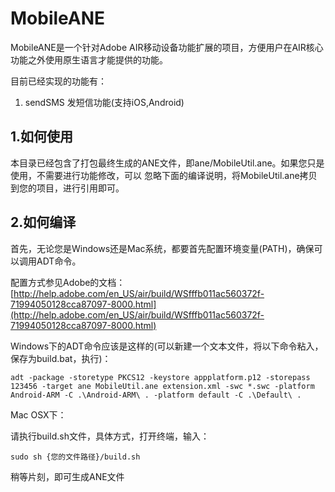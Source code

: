 MobileANE
=========

MobileANE是一个针对Adobe AIR移动设备功能扩展的项目，方便用户在AIR核心功能之外使用原生语言才能提供的功能。

目前已经实现的功能有：

1. sendSMS 发短信功能(支持iOS,Android)

1.如何使用
-------------------------------------

本目录已经包含了打包最终生成的ANE文件，即ane/MobileUtil.ane。如果您只是使用，不需要进行功能修改，可以
忽略下面的编译说明，将MobileUtil.ane拷贝到您的项目，进行引用即可。

2.如何编译
-------------------------------------

首先，无论您是Windows还是Mac系统，都要首先配置环境变量(PATH)，确保可以调用ADT命令。

配置方式参见Adobe的文档：
[http://help.adobe.com/en_US/air/build/WSfffb011ac560372f-71994050128cca87097-8000.html](http://help.adobe.com/en_US/air/build/WSfffb011ac560372f-71994050128cca87097-8000.html)

Windows下的ADT命令应该是这样的(可以新建一个文本文件，将以下命令粘入，保存为build.bat，执行)：

    adt -package -storetype PKCS12 -keystore appplatform.p12 -storepass 123456 -target ane MobileUtil.ane extension.xml -swc *.swc -platform Android-ARM -C .\Android-ARM\ . -platform default -C .\Default\ . 

Mac OSX下：

请执行build.sh文件，具体方式，打开终端，输入：

    sudo sh {您的文件路径}/build.sh

稍等片刻，即可生成ANE文件
